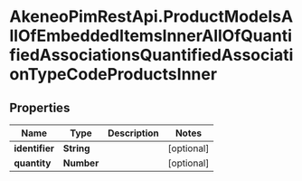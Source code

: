 # AkeneoPimRestApi.ProductModelsAllOfEmbeddedItemsInnerAllOfQuantifiedAssociationsQuantifiedAssociationTypeCodeProductsInner

## Properties

Name | Type | Description | Notes
------------ | ------------- | ------------- | -------------
**identifier** | **String** |  | [optional] 
**quantity** | **Number** |  | [optional] 



